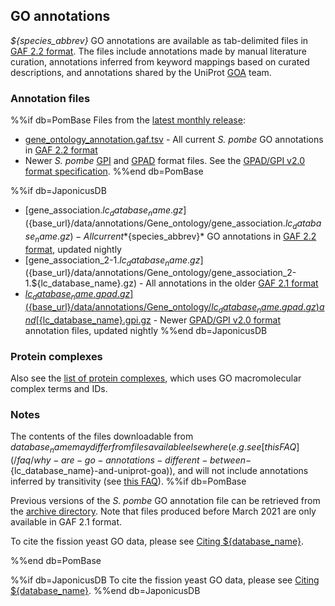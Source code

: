## GO annotations

*${species_abbrev}* GO annotations are available as tab-delimited files
in [GAF 2.2 format](http://geneontology.org/docs/go-annotation-file-gaf-format-2.2/).
The files include annotations made by manual literature
curation, annotations inferred from keyword mappings based on curated
descriptions, and annotations shared by the UniProt
[GOA](http://www.ebi.ac.uk/GOA) team.

### Annotation files

%%if db=PomBase
Files from the [latest monthly release](/latest_release/gene_ontology/):

  - [gene_ontology_annotation.gaf.tsv](/latest_release/gene_ontology/gene_ontology_annotation.gaf.tsv) -
    All current *S. pombe* GO annotations in [GAF 2.2 format](http://geneontology.org/docs/go-annotation-file-gaf-format-2.2/)
  - Newer *S. pombe* [GPI](/latest_release/gene_ontology/gene_product_information_taxonid_4896.tsv) and
    [GPAD](/latest_release/gene_ontology/gene_product_annotation_data_taxonid_4896.tsv)
    format files.  See the [GPAD/GPI v2.0 format specification](https://github.com/geneontology/go-annotation/blob/master/specs/gpad-gpi-2-0.md).
%%end db=PomBase

%%if db=JaponicusDB
  - [gene_association.${lc_database_name}.gz](${base_url}/data/annotations/Gene_ontology/gene_association.${lc_database_name}.gz) -
    All current *${species_abbrev}* GO annotations in [GAF 2.2 format](http://geneontology.org/docs/go-annotation-file-gaf-format-2.2/), updated nightly
  - [gene_association_2-1.${lc_database_name}.gz](${base_url}/data/annotations/Gene_ontology/gene_association_2-1.${lc_database_name}.gz) -
    All annotations in the older [GAF 2.1 format](http://geneontology.org/docs/go-annotation-file-gaf-format-2.1/)
  - [${lc_database_name}.gpad.gz](${base_url}/data/annotations/Gene_ontology/${lc_database_name}.gpad.gz)
    and
    [${lc_database_name}.gpi.gz](${base_url}/data/annotations/Gene_ontology/${lc_database_name}.gpi.gz) -
    Newer [GPAD/GPI v2.0 format](https://github.com/geneontology/go-annotation/blob/master/specs/gpad-gpi-2-0.md)
    annotation files, updated nightly
%%end db=JaponicusDB


### Protein complexes

Also see the [list of protein complexes](/latest_release/macromolecular_complexes/),
which uses GO macromolecular complex terms and IDs.

### Notes

The contents of the files downloadable from ${database_name} may
differ from files available elsewhere (e.g. see [this FAQ](/faq/why-are-go-annotations-different-between-${lc_database_name}-and-uniprot-goa)),
and will not include annotations inferred by transitivity (see [this FAQ](/faq/why-are-go-terms-missing-downloadable-annotation-file)).
%%if db=PomBase

Previous versions of the *S. pombe* GO annotation file can be
retrieved from the [archive directory](https://www.pombase.org/data/annotations/Gene_ontology/OLD/).
Note that files produced before March 2021 are only available in GAF 2.1
format.

To cite the fission yeast GO data, please see [Citing ${database_name}](/about/citing-pombase).

%%end db=PomBase

%%if db=JaponicusDB
To cite the fission yeast GO data, please see [Citing ${database_name}](/about/citing-japonicusdb).
%%end db=JaponicusDB
